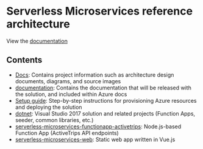 # Serverless Microservices reference architecture

View the [documentation](./documentation)

## Contents

- [Docs](./Docs): Contains project information such as architecture design documents, diagrams, and source images
- [documentation](./documentation): Contains the documentation that will be released with the solution, and included within Azure docs
- [Setup guide](./documentation/setup.md): Step-by-step instructions for provisioning Azure resources and deploying the solution
- [dotnet](./dotnet): Visual Studio 2017 solution and related projects (Function Apps, seeder, common libraries, etc.)
- [serverless-microservices-functionapp-activetrips](./serverless-microservices-functionapp-activetrips): Node.js-based Function App (ActiveTrips API endpoints)
- [serverless-microservices-web](./serverless-microservices-web): Static web app written in Vue.js
